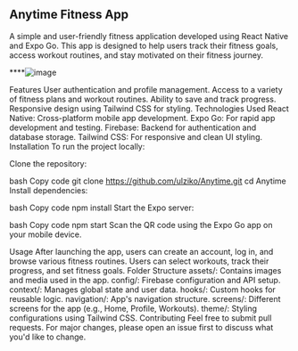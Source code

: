 ## Anytime Fitness App

A simple and user-friendly fitness application developed using React Native and Expo Go. This app is designed to help users track their fitness goals, access workout routines, and stay motivated on their fitness journey.

****![image](https://github.com/user-attachments/assets/7b5cc027-0a38-445d-9002-a2c5bf537d3d)


Features
User authentication and profile management.
Access to a variety of fitness plans and workout routines.
Ability to save and track progress.
Responsive design using Tailwind CSS for styling.
Technologies Used
React Native: Cross-platform mobile app development.
Expo Go: For rapid app development and testing.
Firebase: Backend for authentication and database storage.
Tailwind CSS: For responsive and clean UI styling.
Installation
To run the project locally:

Clone the repository:

bash
Copy code
git clone https://github.com/ulziko/Anytime.git
cd Anytime
Install dependencies:

bash
Copy code
npm install
Start the Expo server:

bash
Copy code
npm start
Scan the QR code using the Expo Go app on your mobile device.

Usage
After launching the app, users can create an account, log in, and browse various fitness routines.
Users can select workouts, track their progress, and set fitness goals.
Folder Structure
assets/: Contains images and media used in the app.
config/: Firebase configuration and API setup.
context/: Manages global state and user data.
hooks/: Custom hooks for reusable logic.
navigation/: App's navigation structure.
screens/: Different screens for the app (e.g., Home, Profile, Workouts).
theme/: Styling configurations using Tailwind CSS.
Contributing
Feel free to submit pull requests. For major changes, please open an issue first to discuss what you'd like to change.
